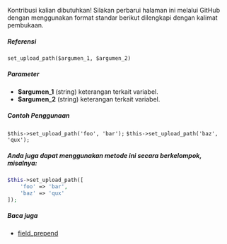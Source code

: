 Kontribusi kalian dibutuhkan!
Silakan perbarui halaman ini melalui GitHub dengan menggunakan format standar berikut dilengkapi dengan kalimat pembukaan.

##### Referensi

`set_upload_path($argumen_1, $argumen_2)`

##### Parameter
* **$argumen_1** (string) keterangan terkait variabel.
* **$argumen_2** (string) keterangan terkait variabel.

##### Contoh Penggunaan
`$this->set_upload_path('foo', 'bar');`
`$this->set_upload_path('baz', 'qux');`


##### Anda juga dapat menggunakan metode ini secara berkelompok, misalnya:
```php
$this->set_upload_path([
    'foo' => 'bar',
    'baz' => 'qux'
]);
```

##### Baca juga
* [field_prepend](./field_prepend)
